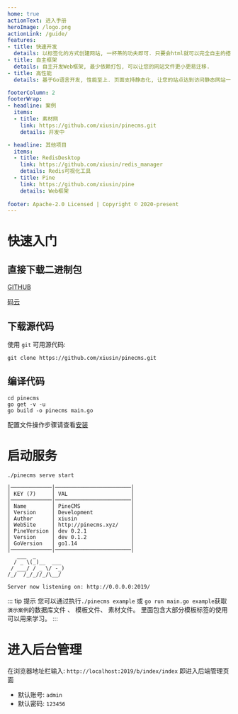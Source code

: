 ```yaml
---
home: true
actionText: 进入手册
heroImage: /logo.png
actionLink: /guide/
features:
- title: 快速开发
  details: 以标签化的方式创建网站, 一杯茶的功夫即可. 只要会html就可以完全自主的搭建一个称心的网站.
- title: 自主框架
  details: 自主开发Web框架, 最少依赖打包, 可以让您的网站文件更小更易迁移. 
- title: 高性能
  details: 基于Go语言开发, 性能至上. 页面支持静态化, 让您的站点达到访问静态网站一样的性能.

footerColumn: 2
footerWrap: 
- headline: 案例
  items:
  - title: 素材网
    link: https://github.com/xiusin/pinecms.git
    details: 开发中

- headline: 其他项目
  items:
  - title: RedisDesktop
    link: https://github.com/xiusin/redis_manager
    details: Redis可视化工具
  - title: Pine
    link: https://github.com/xiusin/pine
    details: Web框架
    
footer: Apache-2.0 Licensed | Copyright © 2020-present
---
```



# 快速入门

## 直接下载二进制包
[GITHUB](https://github.com/xiusin/pinecms/releases)

[码云](https://gitee.net/xiusin/pinecms/releases)

## 下载源代码
使用 `git` 可用源代码:
```shell 
git clone https://github.com/xiusin/pinecms.git
```
## 编译代码
```shell
cd pinecms
go get -v -u
go build -o pinecms main.go
```

配置文件操作步骤请查看[安装](/guide/installation)

# 启动服务

```shell
./pinecms serve start

│─────────────│────────────────────────│
│ KEY (7)     │ VAL                    │
│─────────────│────────────────────────│
│ Name        │ PineCMS                │
│ Version     │ Development            │
│ Author      │ xiusin                 │
│ WebSite     │ http://pinecms.xyz/    │
│ PineVersion │ dev 0.2.1              │
│ Version     │ dev 0.1.2              │
│ GoVersion   │ go1.14                 │
│─────────────│────────────────────────│
   ___  _
  / _ \(_)__  ___
 / ___/ / _ \/ -_)
/_/  /_/_//_/\__/

Server now listening on: http://0.0.0.0:2019/
```

::: tip 提示
您可以通过执行`./pinecms example` 或 `go run main.go example`获取`演示案例`的数据库文件 、 模板文件、 素材文件。 
里面包含大部分模板标签的使用可以用来学习。
:::

# 进入后台管理
在浏览器地址栏输入: `http://localhost:2019/b/index/index` 即进入后端管理页面
- 默认账号: `admin`
- 默认密码: `123456`